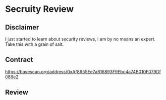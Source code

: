 # Secruity Review

## Disclaimer

I just started to learn about security reviews, I am by no means an expert. Take this with a grain of salt.

## Contract

<https://basescan.org/address/0xAf8955Ee7a816893F9Ebc4a74B010F079Df086e2>

## Review
